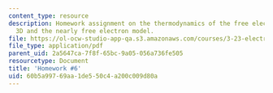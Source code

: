```yaml
---
content_type: resource
description: Homework assignment on the thermodynamics of the free electron gas in
  3D and the nearly free electron model.
file: https://ol-ocw-studio-app-qa.s3.amazonaws.com/courses/3-23-electrical-optical-and-magnetic-properties-of-materials-fall-2007/60b5a99769aa1de550c4a200c009d80a_ps6.pdf
file_type: application/pdf
parent_uid: 2a5647ca-7f8f-65bc-9a05-056a736fe505
resourcetype: Document
title: 'Homework #6'
uid: 60b5a997-69aa-1de5-50c4-a200c009d80a
---
```

